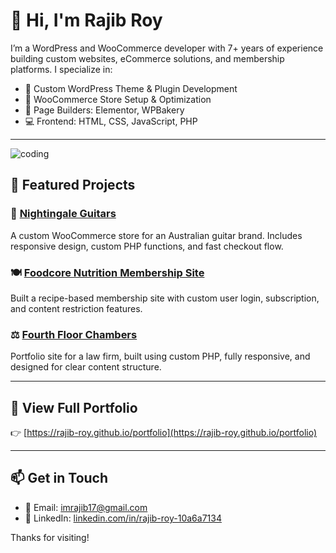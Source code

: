 # 👋 Hi, I'm Rajib Roy

I’m a WordPress and WooCommerce developer with 7+ years of experience building custom websites, eCommerce solutions, and membership platforms. I specialize in:

- 🔧 Custom WordPress Theme & Plugin Development  
- 🛒 WooCommerce Store Setup & Optimization  
- 🧩 Page Builders: Elementor, WPBakery  
- 💻 Frontend: HTML, CSS, JavaScript, PHP  

---

<img src="https://www.google.com/url?sa=i&url=https%3A%2F%2Fworldwincoder.com%2Fwordpress%2Fwordpress-developer-expert-solutions%2F&psig=AOvVaw3SfIt-g5CzvJAnkJ-eM9VO&ust=1753987519316000&source=images&cd=vfe&opi=89978449&ved=0CBQQjRxqFwoTCPjzpvKe5Y4DFQAAAAAdAAAAABAV" alt="coding">

## 🚀 Featured Projects

### 🎸 [Nightingale Guitars](https://www.nightingaleguitars.com.au/)  
A custom WooCommerce store for an Australian guitar brand. Includes responsive design, custom PHP functions, and fast checkout flow.

### 🍽 [Foodcore Nutrition Membership Site](https://www.foodcore.org.au/)  
Built a recipe-based membership site with custom user login, subscription, and content restriction features.

### ⚖️ [Fourth Floor Chambers](https://www.fourthfloor.com.au/)  
Portfolio site for a law firm, built using custom PHP, fully responsive, and designed for clear content structure.

---

## 📁 View Full Portfolio

👉 [https://rajib-roy.github.io/portfolio](https://rajib-roy.github.io/portfolio)

---

## 📫 Get in Touch

- 📧 Email: [imrajib17@gmail.com](mailto:imrajib17@gmail.com)  
- 💼 LinkedIn: [linkedin.com/in/rajib-roy-10a6a7134](https://www.linkedin.com/in/rajib-roy-10a6a7134/)  

Thanks for visiting!
